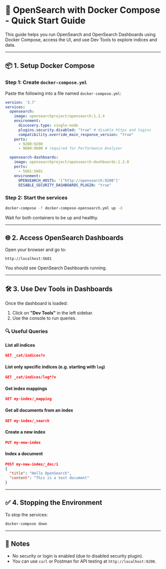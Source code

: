 
# 🚀 OpenSearch with Docker Compose - Quick Start Guide

This guide helps you run OpenSearch and OpenSearch Dashboards using Docker Compose, access the UI, and use Dev Tools to explore indices and data.

---

## 📦 1. Setup Docker Compose

### Step 1: Create `docker-compose.yml`

Paste the following into a file named `docker-compose.yml`:

```yaml
version: '3.7'
services:
  opensearch:
    image: opensearchproject/opensearch:1.2.4
    environment:
      discovery.type: single-node
      plugins.security.disabled: "true" # disable https and logins
      compatibility.override_main_response_version: "true"
    ports:
      - 9200:9200
      - 9600:9600 # required for Performance Analyzer

  opensearch-dashboards:
    image: opensearchproject/opensearch-dashboards:1.2.0
    ports:
      - 5601:5601
    environment:
      OPENSEARCH_HOSTS: '["http://opensearch:9200"]'
      DISABLE_SECURITY_DASHBOARDS_PLUGIN: "true"
```

### Step 2: Start the services

```bash
docker-compose -f docker-compose-opensearch.yml up -d
```

Wait for both containers to be up and healthy.

---

## 🌐 2. Access OpenSearch Dashboards

Open your browser and go to:

```
http://localhost:5601
```

You should see OpenSearch Dashboards running.

---

## 🛠️ 3. Use Dev Tools in Dashboards

Once the dashboard is loaded:

1. Click on **"Dev Tools"** in the left sidebar.
2. Use the console to run queries.

### 🔍 Useful Queries

#### List all indices
```json
GET _cat/indices?v
```

#### List only specific indices (e.g. starting with `log`)
```json
GET _cat/indices/log*?v
```

#### Get index mappings
```json
GET my-index/_mapping
```

#### Get all documents from an index
```json
GET my-index/_search
```

#### Create a new index
```json
PUT my-new-index
```

#### Index a document
```json
POST my-new-index/_doc/1
{
  "title": "Hello OpenSearch",
  "content": "This is a test document"
}
```

---

## ✅ 4. Stopping the Environment

To stop the services:
```bash
docker-compose down
```

---

## 📎 Notes

- No security or login is enabled (due to disabled security plugin).
- You can use `curl` or Postman for API testing at `http://localhost:9200`.
